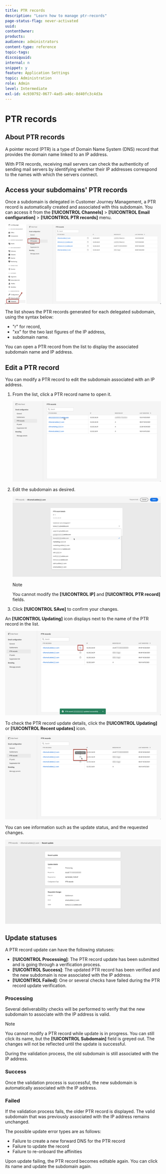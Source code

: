 ```yaml
---
title: PTR records
description: "Learn how to manage ptr-records"
page-status-flag: never-activated
uuid: 
contentOwner: 
products: 
audience: administrators
content-type: reference
topic-tags: 
discoiquuid: 
internal: n
snippet: y
feature: Application Settings
topic: Administration
role: Admin
level: Intermediate
exl-id: 4c930792-0677-4ad5-a46c-8d40fc3c4d3a
---
```

# PTR records

## About PTR records

A pointer record (PTR) is a type of Domain Name System (DNS) record that provides the domain name linked to an IP address.

With PTR records, receiving mail servers can check the authenticity of sending mail servers by identifying whether their IP addresses correspond to the names with which the servers connect.

## Access your subdomains' PTR records

Once a subdomain is delegated in Customer Journey Management, a PTR record is automatically created and associated with this subdomain. You can access it from the **[!UICONTROL Channels]** > **[!UICONTROL Email configuration]** > **[!UICONTROL PTR records]** menu.

![](../assets/ptr-records.png)

The list shows the PTR records generated for each delegated subdomain, using the syntax below:

* "r" for record,
* "xx" for the two last figures of the IP address,
* subdomain name.

You can open a PTR record from the list to display the associated subdomain name and IP address.

## Edit a PTR record

You can modify a PTR record to edit the subdomain associated with an IP address.

1. From the list, click a PTR record name to open it.

    ![](../assets/ptr-record-select.png)

1. Edit the subdomain as desired.

    ![](../assets/ptr-record-subdomain.png)

    >[!NOTE]
    >
    >You cannot modify the **[!UICONTROL IP]** and **[!UICONTROL PTR record]** fields.

1. Click **[!UICONTROL SAve]** to confirm your changes.

An **[!UICONTROL Updating]** icon displays next to the name of the PTR record in the list.

![](../assets/ptr-record-updating.png)

To check the PTR record update details, click the **[!UICONTROL Updating]** or **[!UICONTROL Recent updates]** icon.

![](../assets/ptr-record-recent-update.png)

You can see information such as the update status, and the requested changes.

![](../assets/ptr-record-updates.png)

## Update statuses

A PTR record update can have the following statuses:

* **[!UICONTROL Processing]**: The PTR record update has been submitted and is going through a verification process.
* **[!UICONTROL Success]**: The updated PTR record has been verified and the new subdomain is now associated with the IP address.
* **[!UICONTROL Failed]**: One or several checks have failed during the PTR record update verification.

### Processing

Several deliverability checks will be performed to verify that the new subdomain to associate with the IP address is valid. <!--The processing time is around **48h-72h**, and can take up to **7-10 days**. Learn more on the checks performed during the validation cycle in [this section](#create-message-preset).-->

>[!NOTE]
>
>You cannot modify a PTR record while update is in progress. You can still click its name, but the **[!UICONTROL Subdomain]** field is greyed out. The changes will not be reflected until the update is successful.

During the validation process, the old subdomain is still associated with the IP address.

### Success

Once the validation process is successful, the new subdomain is automatically associated with the IP address.

### Failed

If the validation process fails, the older PTR record is displayed. The valid subdomain that was previously associated with the IP address remains unchanged.

The possible update error types are as follows:
* Failure to create a new forward DNS for the PTR record
* Failure to update the record
* Failure to re-onboard the affinities

Upon update failing, the PTR record becomes editable again. You can click its name and update the subdomain again.
